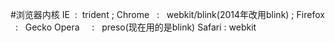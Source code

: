 #浏览器内核
IE        :   trident ;
Chrome    :   webkit/blink(2014年改用blink) ;
Firefox   :   Gecko
Opera     :   preso(现在用的是blink)
Safari    :   webkit


